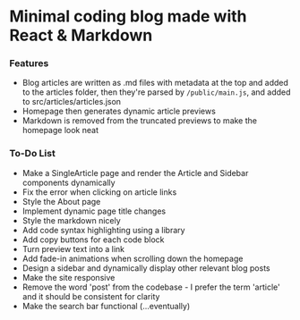 # Minimal coding blog made with React & Markdown

### Features

- Blog articles are written as .md files with metadata at the top and added to the articles folder, then they're parsed by `/public/main.js`, and added to src/articles/articles.json
- Homepage then generates dynamic article previews
- Markdown is removed from the truncated previews to make the homepage look neat

### To-Do List

- Make a SingleArticle page and render the Article and Sidebar components dynamically
- Fix the error when clicking on article links
- Style the About page
- Implement dynamic page title changes
- Style the markdown nicely
- Add code syntax highlighting using a library
- Add copy buttons for each code block
- Turn preview text into a link
- Add fade-in animations when scrolling down the homepage
- Design a sidebar and dynamically display other relevant blog posts
- Make the site responsive
- Remove the word 'post' from the codebase - I prefer the term 'article' and it should be consistent for clarity
- Make the search bar functional (...eventually)
